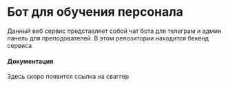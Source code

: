 # Бот для обучения персонала
Данный веб сервис представляет собой чат бота для телеграм и админ панель для преподователей.
В этом репозитории находится бекенд сервиса

#### Документация
Здесь скоро появится ссылка на сваггер

